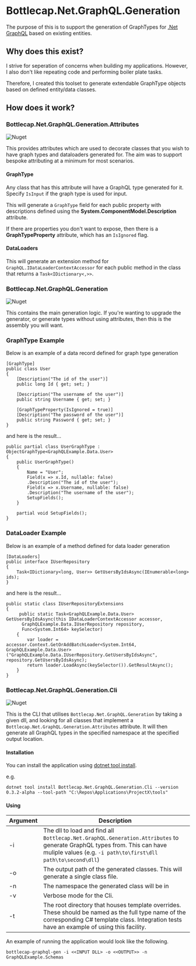 # Bottlecap.Net.GraphQL.Generation

The purpose of this is to support the generation of GraphTypes for [.Net GraphQL](https://graphql-dotnet.github.io/) based on existing entities.

## Why does this exist?

I strive for seperation of concerns when building my applications. However, I also don't like repeating code and performing boiler plate tasks.

Therefore, I created this toolset to generate extendable GraphType objects based on defined entity/data classes.

## How does it work?
### Bottlecap.Net.GraphQL.Generation.Attributes

![Nuget](https://img.shields.io/nuget/v/bottlecap.net.graphql.generation.attributes.svg)

This provides attributes which are used to decorate classes that you wish to have graph types and dataloaders generated for. The aim was to support bespoke attributing at a minimum for most scenarios.

#### GraphType

Any class that has this attribute will have a GraphQL type generated for it. Specify `IsInput` if the graph type is used for input.

This will generate a `GraphType` field for each public property with descriptions defined using the **System.ComponentModel.Description** attribute.

If there are properties you don't want to expose, then there is a **GraphTypeProperty** attribute, which has an `IsIgnored` flag.

#### DataLoaders

This will generate an extension method for `GraphQL.IDataLoaderContextAccessor` for each public method in the class that returns a `Task<IDictionary<,>>`.

### Bottlecap.Net.GraphQL.Generation

![Nuget](https://img.shields.io/nuget/v/bottlecap.net.graphql.generation.svg)

This contains the main generation logic. If you're wanting to upgrade the generator, or generate types without using attributes, then this is the assembly you will want.

### GraphType Example

Below is an example of a data record defined for graph type generation

```
[GraphType]
public class User
{
    [Description("The id of the user")]
    public long Id { get; set; }

    [Description("The username of the user")]
    public string Username { get; set; }

    [GraphTypeProperty(IsIgnored = true)]
    [Description("The password of the user")]
    public string Password { get; set; }
}
```

and here is the result...

```
public partial class UserGraphType : ObjectGraphType<GraphQLExample.Data.User>
{
    public UserGraphType()
    {
        Name = "User";
        Field(x => x.Id, nullable: false)
        .Description("The id of the user");
        Field(x => x.Username, nullable: false)
        .Description("The username of the user");
        SetupFields();
    }

    partial void SetupFields();
}
```

### DataLoader Example

Below is an example of a method defined for data loader generation

```
[DataLoaders]
public interface IUserRepository
{
    Task<IDictionary<long, User>> GetUsersByIdsAsync(IEnumerable<long> ids);
}
```

and here is the result...

```
public static class IUserRepositoryExtensions
{
     public static Task<GraphQLExample.Data.User> GetUsersByIdsAsync(this IDataLoaderContextAccessor accessor, 
      GraphQLExample.Data.IUserRepository repository,
      Func<System.Int64> keySelector)
    {
        var loader = accessor.Context.GetOrAddBatchLoader<System.Int64, GraphQLExample.Data.User>("GraphQLExample.Data.IUserRepository.GetUsersByIdsAsync", repository.GetUsersByIdsAsync);
        return loader.LoadAsync(keySelector()).GetResultAsync();
    }
}
```

### Bottlecap.Net.GraphQL.Generation.Cli

![Nuget](https://img.shields.io/nuget/v/bottlecap.net.graphql.generation.cli.svg)

This is the CLI that utilises `Bottlecap.Net.GraphQL.Generation` by taking a given dll, and looking for all classes that implement a `Bottlecap.Net.GraphQL.Generation.Attributes` attribute. It will then generate all GraphQL types in the specified namespace at the specified output location.

#### Installation

You can install the application using [dotnet tool install](https://docs.microsoft.com/en-us/dotnet/core/tools/dotnet-tool-install).

e.g.
```
dotnet tool install Bottlecap.Net.GraphQL.Generation.Cli --version 0.3.2-alpha --tool-path "C:\Repos\Applications\ProjectX\tools"
```

#### Using

| Argument | Description |
|----------|-------------|
| -i       | The dll to load and find all `Bottlecap.Net.GraphQL.Generation.Attributes` to generate GraphQL types from. This can have muliple values (e.g. `-i path\to\first\dll path\to\second\dll`) |
| -o       | The output path of the generated classes. This will generate a single class file. |
| -n       | The namespace the generated class will be in |
| -v       | Verbose mode for the Cli. |
| -t       | The root directory that houses template overrides. These should be named as the full type name of the corresponding C# template class. Integration tests have an example of using this facility. |

An example of running the application would look like the following.

```
bottlecap-graphql-gen -i <<INPUT DLL> -o <<OUTPUT>> -n GraphQLExample.Schemas
```